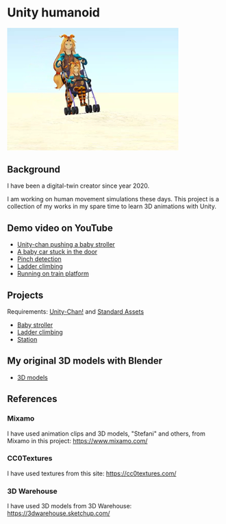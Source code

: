 # Unity humanoid

<img src="./demo/demo.png" width=400>

## Background

I have been a digital-twin creator since year 2020.

I am working on human movement simulations these days. This project is a collection of my works in my spare time to learn 3D animations with Unity.

## Demo video on YouTube

- [Unity-chan pushing a baby stroller](https://youtu.be/cl6UpGPZEys)
- [A baby car stuck in the door](https://youtu.be/um-spiRzK4k)
- [Pinch detection](https://youtu.be/ytygJGUO5nM)
- [Ladder climbing](https://youtu.be/gcNkXm_A9H8)
- [Running on train platform](https://youtu.be/xICYinJU3u4)

## Projects

Requirements: [Unity-Chan!](https://assetstore.unity.com/packages/3d/characters/unity-chan-model-18705) and [Standard Assets](https://assetstore.unity.com/packages/essentials/asset-packs/standard-assets-for-unity-2018-4-32351)

- [Baby stroller](./unity/BabyStroller)
- [Ladder climbing](./unity/Ladder)
- [Station](./unity/Station)

## My original 3D models with Blender

- [3D models](/blender)

## References

### Mixamo

I have used animation clips and 3D models, "Stefani" and others, from Mixamo in this project: https://www.mixamo.com/

### CC0Textures

I have used textures from this site: https://cc0textures.com/

### 3D Warehouse

I have used 3D models from 3D Warehouse: https://3dwarehouse.sketchup.com/
